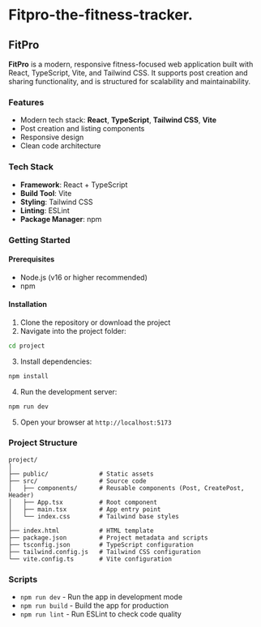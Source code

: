 # Fitpro-the-fitness-tracker.

## FitPro

**FitPro** is a modern, responsive fitness-focused web application built with React, TypeScript, Vite, and Tailwind CSS. It supports post creation and sharing functionality, and is structured for scalability and maintainability.

### Features

- Modern tech stack: **React**, **TypeScript**, **Tailwind CSS**, **Vite**
- Post creation and listing components
- Responsive design
- Clean code architecture

### Tech Stack

- **Framework**: React + TypeScript
- **Build Tool**: Vite
- **Styling**: Tailwind CSS
- **Linting**: ESLint
- **Package Manager**: npm

### Getting Started

#### Prerequisites

- Node.js (v16 or higher recommended)
- npm

#### Installation

1. Clone the repository or download the project
2. Navigate into the project folder:

```bash
cd project
```

3. Install dependencies:

```bash
npm install
```

4. Run the development server:

```bash
npm run dev
```

5. Open your browser at `http://localhost:5173`

### Project Structure

```
project/
│
├── public/              # Static assets
├── src/                 # Source code
│   ├── components/      # Reusable components (Post, CreatePost, Header)
│   ├── App.tsx          # Root component
│   ├── main.tsx         # App entry point
│   └── index.css        # Tailwind base styles
│
├── index.html           # HTML template
├── package.json         # Project metadata and scripts
├── tsconfig.json        # TypeScript configuration
├── tailwind.config.js   # Tailwind CSS configuration
└── vite.config.ts       # Vite configuration
```

### Scripts

- `npm run dev` - Run the app in development mode
- `npm run build` - Build the app for production
- `npm run lint` - Run ESLint to check code quality

